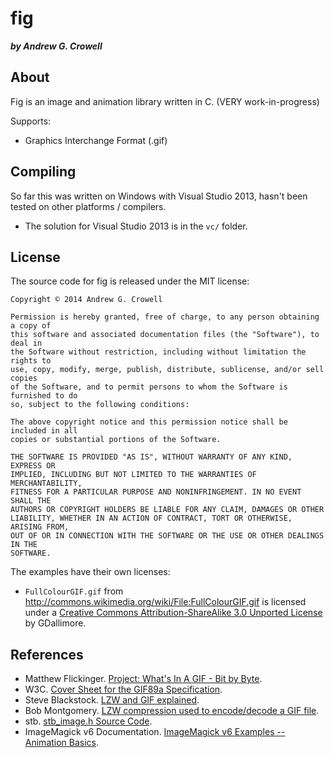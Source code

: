 fig
===

***by Andrew G. Crowell***

About
-----

Fig is an image and animation library written in C. (VERY work-in-progress) 

Supports:

* Graphics Interchange Format (.gif)

Compiling
---------

So far this was written on Windows with Visual Studio 2013, hasn't been tested on other platforms / compilers.

* The solution for Visual Studio 2013 is in the `vc/` folder.

License
-------

The source code for fig is released under the MIT license:

    Copyright © 2014 Andrew G. Crowell

    Permission is hereby granted, free of charge, to any person obtaining a copy of
    this software and associated documentation files (the "Software"), to deal in
    the Software without restriction, including without limitation the rights to
    use, copy, modify, merge, publish, distribute, sublicense, and/or sell copies
    of the Software, and to permit persons to whom the Software is furnished to do
    so, subject to the following conditions:

    The above copyright notice and this permission notice shall be included in all
    copies or substantial portions of the Software.

    THE SOFTWARE IS PROVIDED "AS IS", WITHOUT WARRANTY OF ANY KIND, EXPRESS OR
    IMPLIED, INCLUDING BUT NOT LIMITED TO THE WARRANTIES OF MERCHANTABILITY,
    FITNESS FOR A PARTICULAR PURPOSE AND NONINFRINGEMENT. IN NO EVENT SHALL THE 
    AUTHORS OR COPYRIGHT HOLDERS BE LIABLE FOR ANY CLAIM, DAMAGES OR OTHER
    LIABILITY, WHETHER IN AN ACTION OF CONTRACT, TORT OR OTHERWISE, ARISING FROM,
    OUT OF OR IN CONNECTION WITH THE SOFTWARE OR THE USE OR OTHER DEALINGS IN THE
    SOFTWARE.

The examples have their own licenses:

* `FullColourGIF.gif` from http://commons.wikimedia.org/wiki/File:FullColourGIF.gif is licensed under a [Creative Commons Attribution-ShareAlike 3.0 Unported License][1] by GDallimore.

[1]: http://creativecommons.org/licenses/by-sa/3.0/

References
----------

* Matthew Flickinger. [Project: What's In A GIF - Bit by Byte][2].
* W3C. [Cover Sheet for the GIF89a Specification][3].
* Steve Blackstock. [LZW and GIF explained][4].
* Bob Montgomery. [LZW compression used to encode/decode a GIF file][5].
* stb. [stb_image.h Source Code][6].
* ImageMagick v6 Documentation. [ImageMagick v6 Examples -- Animation Basics][7].

[2]: http://www.matthewflickinger.com/lab/whatsinagif/bits_and_bytes.asp
[3]: http://www.w3.org/Graphics/GIF/spec-gif89a.txt
[4]: http://gingko.homeip.net/docs/file_formats/lzwgif.html#ste
[5]: http://gingko.homeip.net/docs/file_formats/lzwgif.html#bob
[6]: https://github.com/nothings/stb/blob/master/stb_image.h
[7]: http://www.imagemagick.org/Usage/anim_basics/
